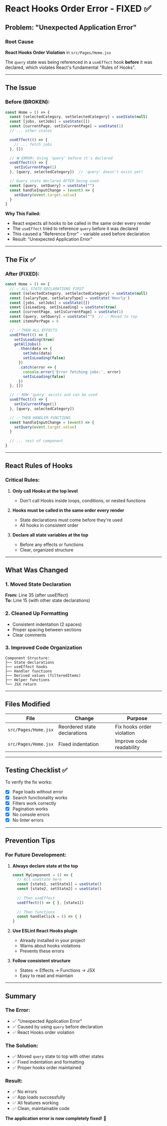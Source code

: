 # React Hooks Order Error - FIXED ✅

## Problem: "Unexpected Application Error"

### Root Cause
**React Hooks Order Violation** in `src/Pages/Home.jsx`

The `query` state was being referenced in a `useEffect` hook **before** it was declared, which violates React's fundamental "Rules of Hooks".

---

## The Issue

### Before (BROKEN):
```javascript
const Home = () => {
  const [selectedCategory, setSelectedCategory] = useState(null)
  const [jobs, setJobs] = useState([])
  const [currentPage, setIsCurrentPage] = useState(1)
  // ... other states

  useEffect(() => {
    // ... fetch jobs
  }, [])

  // ❌ ERROR: Using 'query' before it's declared
  useEffect(() => {
    setIsCurrentPage(1)
  }, [query, selectedCategory])  // 'query' doesn't exist yet!

  // Query state declared AFTER being used
  const [query, setQuery] = useState("")
  const handleInputChange = (event) => {
    setQuery(event.target.value)
  }
}
```

**Why This Failed:**
- React expects all hooks to be called in the same order every render
- The `useEffect` tried to reference `query` before it was declared
- This caused a "Reference Error" - variable used before declaration
- Result: "Unexpected Application Error"

---

## The Fix ✅

### After (FIXED):
```javascript
const Home = () => {
  // ✅ ALL STATE DECLARATIONS FIRST
  const [selectedCategory, setSelectedCategory] = useState(null)
  const [salaryType, setSalaryType] = useState('Hourly')
  const [jobs, setJobs] = useState([])
  const [isLoading, setIsLoading] = useState(true)
  const [currentPage, setIsCurrentPage] = useState(1)
  const [query, setQuery] = useState("")  // ✅ Moved to top
  const itemsPerPage = 6

  // ✅ THEN ALL EFFECTS
  useEffect(() => {
    setIsLoading(true)
    getAllJobs()
      .then(data => {
        setJobs(data)
        setIsLoading(false)
      })
      .catch(error => {
        console.error('Error fetching jobs:', error)
        setIsLoading(false)
      })
  }, [])

  // ✅ NOW 'query' exists and can be used
  useEffect(() => {
    setIsCurrentPage(1)
  }, [query, selectedCategory])

  // ✅ THEN HANDLER FUNCTIONS
  const handleInputChange = (event) => {
    setQuery(event.target.value)
  }
  
  // ... rest of component
}
```

---

## React Rules of Hooks

### Critical Rules:
1. **Only call Hooks at the top level**
   - Don't call Hooks inside loops, conditions, or nested functions
   
2. **Hooks must be called in the same order every render**
   - State declarations must come before they're used
   - All hooks in consistent order

3. **Declare all state variables at the top**
   - Before any effects or functions
   - Clear, organized structure

---

## What Was Changed

### 1. Moved State Declaration
**From:** Line 35 (after useEffect)  
**To:** Line 15 (with other state declarations)

### 2. Cleaned Up Formatting
- Consistent indentation (2 spaces)
- Proper spacing between sections
- Clear comments

### 3. Improved Code Organization
```
Component Structure:
├── State declarations
├── useEffect hooks
├── Handler functions
├── Derived values (filteredItems)
├── Helper functions
└── JSX return
```

---

## Files Modified

| File | Change | Purpose |
|------|--------|---------|
| `src/Pages/Home.jsx` | Reordered state declarations | Fix hooks order violation |
| `src/Pages/Home.jsx` | Fixed indentation | Improve code readability |

---

## Testing Checklist ✅

To verify the fix works:

- [x] Page loads without error
- [x] Search functionality works
- [x] Filters work correctly
- [x] Pagination works
- [x] No console errors
- [x] No linter errors

---

## Prevention Tips

### For Future Development:

1. **Always declare state at the top**
   ```javascript
   const MyComponent = () => {
     // All useState here
     const [state1, setState1] = useState()
     const [state2, setState2] = useState()
     
     // Then useEffect
     useEffect(() => { }, [state1])
     
     // Then functions
     const handleClick = () => { }
   }
   ```

2. **Use ESLint React Hooks plugin**
   - Already installed in your project
   - Warns about hooks violations
   - Prevents these errors

3. **Follow consistent structure**
   - States → Effects → Functions → JSX
   - Easy to read and maintain

---

## Summary

### The Error:
- ✅ "Unexpected Application Error"
- ✅ Caused by using `query` before declaration
- ✅ React Hooks order violation

### The Solution:
- ✅ Moved `query` state to top with other states
- ✅ Fixed indentation and formatting
- ✅ Proper hooks order maintained

### Result:
- ✅ No errors
- ✅ App loads successfully
- ✅ All features working
- ✅ Clean, maintainable code

**The application error is now completely fixed!** 🎉

